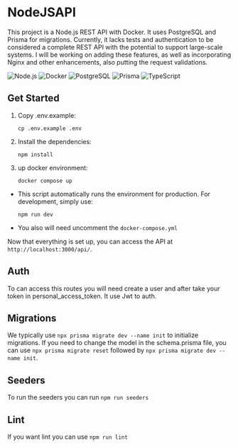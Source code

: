 # NodeJSAPI

This project is a Node.js REST API with Docker. It uses PostgreSQL and Prisma for migrations. Currently, it lacks tests and authentication to be considered a complete REST API with the potential to support large-scale systems. I will be working on adding these features, as well as incorporating Nginx and other enhancements, also putting the request validations.


![Node.js](https://img.shields.io/badge/-Node.js-43853d?logo=node.js&logoColor=white)
![Docker](https://img.shields.io/badge/-Docker-2496ed?logo=docker&logoColor=white)
![PostgreSQL](https://img.shields.io/badge/-PostgreSQL-336791?logo=postgresql&logoColor=white)
![Prisma](https://img.shields.io/badge/-Prisma-2d3748?logo=prisma&logoColor=white)
![TypeScript](https://img.shields.io/badge/-TypeScript-3178c6?logo=typescript&logoColor=white)

## Get Started

1. Copy .env.example:

    ```
    cp .env.example .env
    ```
2. Install the dependencies:

    ```
    npm install
    ```
3. up docker environment:

    ```
    docker compose up
    ```

- This script automatically runs the environment for production. For development, simply use:

    ```
    npm run dev
    ```

- You also will need uncomment the `docker-compose.yml`

Now that everything is set up, you can access the API at `http://localhost:3000/api/`.

## Auth

To can access this routes you will need create a user and after take your token in personal_access_token. It use Jwt to auth.


## Migrations 

We typically use `npx prisma migrate dev --name init` to initialize migrations. If you need to change the model in the schema.prisma file, you can use `npx prisma migrate reset` followed by `npx prisma migrate dev --name init`.

## Seeders

To run the seeders you can run `npm run seeders`

## Lint

If you want lint you can use `npm run lint`